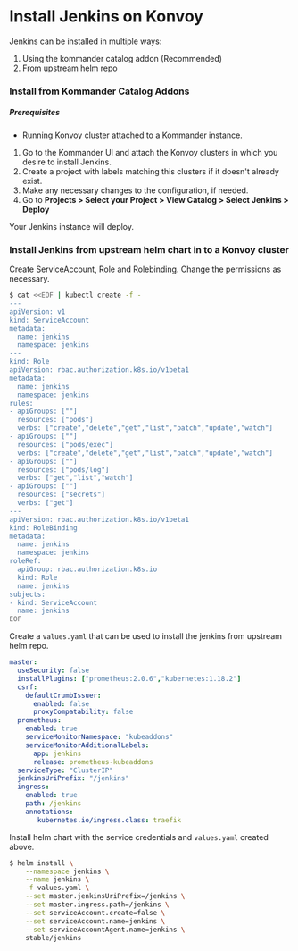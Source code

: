 # Install Jenkins on Konvoy

Jenkins can be installed in multiple ways:

1. Using the kommander catalog addon (Recommended)
2. From upstream helm repo

### Install from Kommander Catalog Addons

##### Prerequisites

- Running Konvoy cluster attached to a Kommander instance.

1. Go to the Kommander UI and attach the Konvoy clusters in which you desire to install Jenkins.
2. Create a project with labels matching this clusters if it doesn't already exist.
4. Make any necessary changes to the configuration, if needed.
3. Go to **Projects > Select your Project > View Catalog > Select Jenkins > Deploy** 

Your Jenkins instance will deploy.

### Install Jenkins from upstream helm chart in to a Konvoy cluster

Create ServiceAccount, Role and Rolebinding. Change the permissions as necessary.

```bash
$ cat <<EOF | kubectl create -f -
---
apiVersion: v1
kind: ServiceAccount
metadata:
  name: jenkins
  namespace: jenkins
---
kind: Role
apiVersion: rbac.authorization.k8s.io/v1beta1
metadata:
  name: jenkins
  namespace: jenkins
rules:
- apiGroups: [""]
  resources: ["pods"]
  verbs: ["create","delete","get","list","patch","update","watch"]
- apiGroups: [""]
  resources: ["pods/exec"]
  verbs: ["create","delete","get","list","patch","update","watch"]
- apiGroups: [""]
  resources: ["pods/log"]
  verbs: ["get","list","watch"]
- apiGroups: [""]
  resources: ["secrets"]
  verbs: ["get"]
---
apiVersion: rbac.authorization.k8s.io/v1beta1
kind: RoleBinding
metadata:
  name: jenkins
  namespace: jenkins
roleRef:
  apiGroup: rbac.authorization.k8s.io
  kind: Role
  name: jenkins
subjects:
- kind: ServiceAccount
  name: jenkins
EOF
```

Create a `values.yaml` that can be used to install the jenkins from upstream helm repo.

```yaml
master:
  useSecurity: false
  installPlugins: ["prometheus:2.0.6","kubernetes:1.18.2"]
  csrf:
    defaultCrumbIssuer:
      enabled: false
      proxyCompatability: false
  prometheus:
    enabled: true
    serviceMonitorNamespace: "kubeaddons"
    serviceMonitorAdditionalLabels:
      app: jenkins
      release: prometheus-kubeaddons
  serviceType: "ClusterIP"
  jenkinsUriPrefix: "/jenkins"
  ingress:
    enabled: true
    path: /jenkins
    annotations:
       kubernetes.io/ingress.class: traefik
```

Install helm chart with the service credentials and `values.yaml` created above.

```bash
$ helm install \
    --namespace jenkins \
    --name jenkins \
    -f values.yaml \
    --set master.jenkinsUriPrefix=/jenkins \
    --set master.ingress.path=/jenkins \
    --set serviceAccount.create=false \
    --set serviceAccount.name=jenkins \
    --set serviceAccountAgent.name=jenkins \
    stable/jenkins
```
